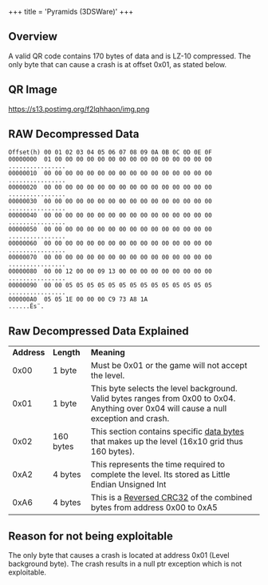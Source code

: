 +++
title = 'Pyramids (3DSWare)'
+++

## Overview

A valid QR code contains 170 bytes of data and is LZ-10 compressed. The
only byte that can cause a crash is at offset 0x01, as stated below.

## QR Image

<https://s13.postimg.org/f2lqhhaon/img.png>

## RAW Decompressed Data

    Offset(h) 00 01 02 03 04 05 06 07 08 09 0A 0B 0C 0D 0E 0F
    00000000  01 00 00 00 00 00 00 00 00 00 00 00 00 00 00 00     ................
    00000010  00 00 00 00 00 00 00 00 00 00 00 00 00 00 00 00     ................
    00000020  00 00 00 00 00 00 00 00 00 00 00 00 00 00 00 00     ................
    00000030  00 00 00 00 00 00 00 00 00 00 00 00 00 00 00 00     ................
    00000040  00 00 00 00 00 00 00 00 00 00 00 00 00 00 00 00     ................
    00000050  00 00 00 00 00 00 00 00 00 00 00 00 00 00 00 00     ................
    00000060  00 00 00 00 00 00 00 00 00 00 00 00 00 00 00 00     ................
    00000070  00 00 00 00 00 00 00 00 00 00 00 00 00 00 00 00     ................
    00000080  00 00 12 00 00 09 13 00 00 00 00 00 00 00 00 00     ................
    00000090  00 00 05 05 05 05 05 05 05 05 05 05 05 05 05 05     ................
    000000A0  05 05 1E 00 00 00 C9 73 A8 1A                       ......És¨.

## Raw Decompressed Data Explained

|             |            |                                                                                                                                                                             |
|-------------|------------|-----------------------------------------------------------------------------------------------------------------------------------------------------------------------------|
| **Address** | **Length** | **Meaning**                                                                                                                                                                 |
| 0x00        | 1 byte     | Must be 0x01 or the game will not accept the level.                                                                                                                         |
| 0x01        | 1 byte     | This byte selects the level background. Valid bytes ranges from 0x00 to 0x04. Anything over 0x04 will cause a null exception and crash.                                     |
| 0x02        | 160 bytes  | This section contains specific [data bytes](Pyramids_3DSWare/Pyramids_icon_list "wikilink") that makes up the level (16x10 grid thus 160 bytes).                                             |
| 0xA2        | 4 bytes    | This represents the time required to complete the level. Its stored as Little Endian Unsigned Int                                                                           |
| 0xA6        | 4 bytes    | This is a [Reversed CRC32](http://www.scadacore.com/field-applications/programming-calculators/online-checksum-calculator/) of the combined bytes from address 0x00 to 0xA5 |

## Reason for not being exploitable

The only byte that causes a crash is located at address 0x01 (Level
background byte). The crash results in a null ptr exception which is not
exploitable.
